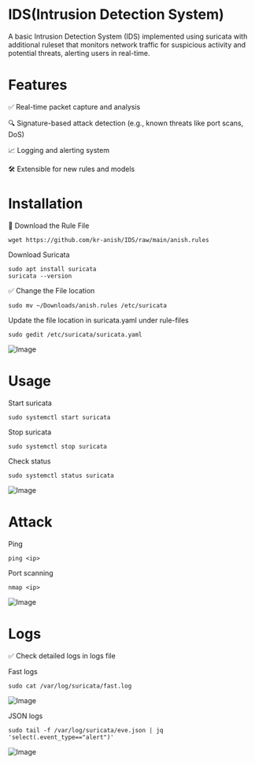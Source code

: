 # IDS(Intrusion Detection System)
A basic Intrusion Detection System (IDS) implemented using suricata with additional ruleset that monitors network traffic for suspicious activity and potential threats, alerting users in real-time.

# Features

✅ Real-time packet capture and analysis

🔍 Signature-based attack detection (e.g., known threats like port scans, DoS)

📈 Logging and alerting system

🛠️ Extensible for new rules and models

# Installation
🔽 Download the Rule File
```
wget https://github.com/kr-anish/IDS/raw/main/anish.rules
```
Download Suricata
```
sudo apt install suricata
suricata --version
```

✅ Change the File location
```
sudo mv ~/Downloads/anish.rules /etc/suricata
```
Update the file location in suricata.yaml under rule-files
```
sudo gedit /etc/suricata/suricata.yaml
```
![Image](https://github.com/user-attachments/assets/8303ecfa-6da3-4dc0-b84e-71aff24ac9d2)

# Usage
Start suricata
```
sudo systemctl start suricata
```
Stop suricata
```
sudo systemctl stop suricata
```
Check status
```
sudo systemctl status suricata
```
![Image](https://github.com/user-attachments/assets/f1733e94-c8ee-4891-ad6c-1ba178dafdf2)

# Attack

Ping
```
ping <ip>
```
Port scanning
```
nmap <ip>
```
![Image](https://github.com/user-attachments/assets/84d99e43-85bf-4102-a0dc-d51b06189d8d)

# Logs

✅ Check detailed logs in logs file

Fast logs
```
sudo cat /var/log/suricata/fast.log
```
![Image](https://github.com/user-attachments/assets/d7fcc431-971d-4681-b7d8-aca42c89e47a)

JSON logs
```
sudo tail -f /var/log/suricata/eve.json | jq 'select(.event_type=="alert")'
```
![Image](https://github.com/user-attachments/assets/fda3d293-9533-491f-bd7f-61c3c8f8300c)


